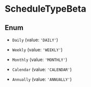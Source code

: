 # ScheduleTypeBeta

## Enum


* `Daily` (value: `'DAILY'`)

* `Weekly` (value: `'WEEKLY'`)

* `Monthly` (value: `'MONTHLY'`)

* `Calendar` (value: `'CALENDAR'`)

* `Annually` (value: `'ANNUALLY'`)


